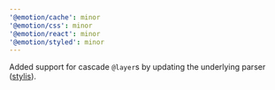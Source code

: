 ```yaml
---
'@emotion/cache': minor
'@emotion/css': minor
'@emotion/react': minor
'@emotion/styled': minor
---
```


Added support for cascade `@layer`s by updating the underlying parser ([stylis](https://github.com/thysultan/stylis)).
